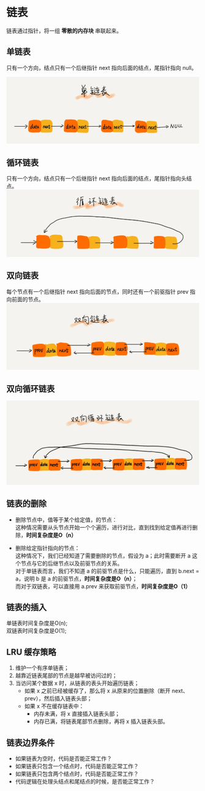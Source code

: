 # 链表
链表通过指针，将一组 **零散的内存块** 串联起来。

## 单链表
只有一个方向，结点只有一个后继指针 next 指向后面的结点，尾指针指向 null。

![nexttick2.5](./assert/单链表.webp)

## 循环链表
只有一个方向，结点只有一个后继指针 next 指向后面的结点，尾指针指向头结点。
![nexttick2.5](./assert/循环链表.webp)

## 双向链表
每个节点有一个后继指针 next 指向后面的节点，同时还有一个前驱指针 prev 指向前面的节点。
![nexttick2.5](./assert/双向链表.webp)

## 双向循环链表
![nexttick2.5](./assert/双向循环链表.webp)


## 链表的删除
* 删除节点中，值等于某个给定值，的节点：  
这种情况需要从头节点开始一个个遍历，进行对比，直到找到给定值再进行删除，**时间复杂度是O（n）**

* 删除给定指针指向的节点：  
这种情况下，我们已经知道了需要删除的节点，假设为 a；此时需要断开 a 这个节点与它的后继节点以及前驱节点的关系。  
对于单链表而言，我们不知道 a 的前驱节点是什么，只能遍历，直到 b.next = a，说明 b 是 a 的前驱节点，**时间复杂度是O（n）**；  
而对于双链表，可以直接用 a.prev 来获取前驱节点，**时间复杂度是O（1）**

## 链表的插入
单链表时间复杂度是O(n);  
双链表时间复杂度是O(1); 

## LRU 缓存策略
1. 维护一个有序单链表；
2. 越靠近链表尾部的节点是越早被访问过的；
3. 当访问某个数据 x 时，从链表的表头开始遍历链表；
   * 如果 x 之前已经被缓存了，那么将 x 从原来的位置删除（断开 next、prev），然后插入链表头部；
    * 如果 x 不在缓存链表中：
      * 内存未满，将 x 直接插入链表头部；
      * 内存已满，将链表尾部节点删除，再将 x 插入链表头部。

## 链表边界条件
* 如果链表为空时，代码是否能正常工作？
* 如果链表只包含一个结点时，代码是否能正常工作？
* 如果链表只包含两个结点时，代码是否能正常工作？
* 代码逻辑在处理头结点和尾结点的时候，是否能正常工作？